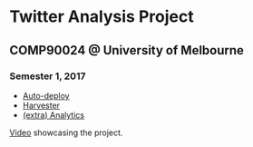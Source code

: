 # Twitter Analysis Project
## COMP90024 @ University of Melbourne
### Semester 1, 2017

- [Auto-deploy](auto-deploy/readme.md)
- [Harvester](twitter-harvester/readme.md)
- [(extra) Analytics](extraanalytics/readme.txt)

[Video](https://vimeo.com/216946853) showcasing the project.
